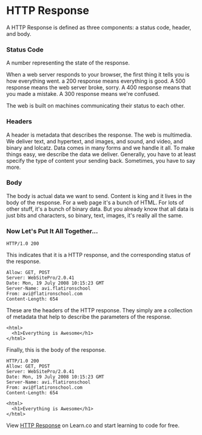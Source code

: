 # HTTP Response

A HTTP Response is defined as three components: a status code, header, and body.

### Status Code

A number representing the state of the response.

When a web server responds to your browser, the first thing
it tells you is how everything went. a 200 response means everything
is good. A 500 response means the web server broke, sorry. A 400 response
means that you made a mistake. A 300 response means we're confused.

The web is built on machines communicating their status to each other.

### Headers

A header is metadata that describes the response. The web is multimedia. We deliver text, and hypertext, and images, and sound, and video, and binary and lolcatz. Data comes in many forms and we handle it all. To make things easy, we describe the data we deliver. Generally, you have to at least specify the type of content your sending back. Sometimes, you have to say more.

### Body

The body is actual data we want to send. Content is king and it lives in the body of the response. For a web page it's a bunch of HTML. For lots of other stuff, it's a bunch of binary data. But you already know that all data is just bits and characters, so binary, text, images, it's really all the same.

### Now Let's Put It All Together...

```
HTTP/1.0 200
```

This indicates that it is a HTTP response, and the corresponding status of the response.

```
Allow: GET, POST
Server: WebSitePro/2.0.41
Date: Mon, 19 July 2008 10:15:23 GMT
Server-Name: avi.flatironschool
From: avi@flatironschool.com
Content-Length: 654
```

These are the headers of the HTTP response. They simply are a collection of metadata that help to describe the parameters of the response.

```
<html>
  <h1>Everything is Awesome</h1>
</html>
```

Finally, this is the body of the response. 

```
HTTP/1.0 200
Allow: GET, POST
Server: WebSitePro/2.0.41
Date: Mon, 19 July 2008 10:15:23 GMT
Server-Name: avi.flatironschool
From: avi@flatironschool.com
Content-Length: 654

<html>
  <h1>Everything is Awesome</h1>
</html>
```

<p data-visibility='hidden'>View <a href='https://learn.co/lessons/rack-response-readme' title='HTTP Response'>HTTP Response</a> on Learn.co and start learning to code for free.</p>
